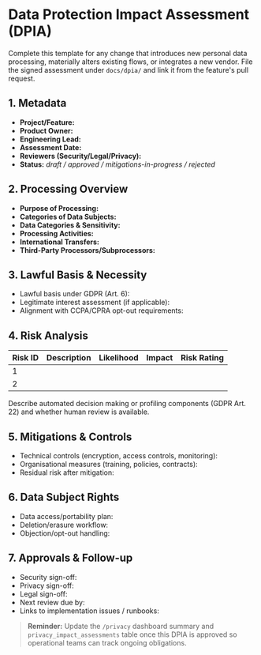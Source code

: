 # Data Protection Impact Assessment (DPIA)

Complete this template for any change that introduces new personal data processing, materially alters existing flows, or integrates a new vendor. File the signed assessment under `docs/dpia/` and link it from the feature's pull request.

## 1. Metadata

- **Project/Feature:**
- **Product Owner:**
- **Engineering Lead:**
- **Assessment Date:**
- **Reviewers (Security/Legal/Privacy):**
- **Status:** _draft / approved / mitigations-in-progress / rejected_

## 2. Processing Overview

- **Purpose of Processing:**
- **Categories of Data Subjects:**
- **Data Categories & Sensitivity:**
- **Processing Activities:**
- **International Transfers:**
- **Third-Party Processors/Subprocessors:**

## 3. Lawful Basis & Necessity

- Lawful basis under GDPR (Art. 6):
- Legitimate interest assessment (if applicable):
- Alignment with CCPA/CPRA opt-out requirements:

## 4. Risk Analysis

| Risk ID | Description | Likelihood | Impact | Risk Rating |
| --- | --- | --- | --- | --- |
| 1 |  |  |  |  |
| 2 |  |  |  |  |

Describe automated decision making or profiling components (GDPR Art. 22) and whether human review is available.

## 5. Mitigations & Controls

- Technical controls (encryption, access controls, monitoring):
- Organisational measures (training, policies, contracts):
- Residual risk after mitigation:

## 6. Data Subject Rights

- Data access/portability plan:
- Deletion/erasure workflow:
- Objection/opt-out handling:

## 7. Approvals & Follow-up

- Security sign-off:
- Privacy sign-off:
- Legal sign-off:
- Next review due by:
- Links to implementation issues / runbooks:

> **Reminder:** Update the `/privacy` dashboard summary and `privacy_impact_assessments` table once this DPIA is approved so operational teams can track ongoing obligations.
